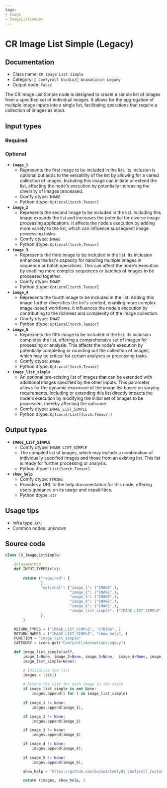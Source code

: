 ```yaml
---
tags:
- Image
- ImageListLoader
---
```


# CR Image List Simple (Legacy)
## Documentation
- Class name: `CR Image List Simple`
- Category: `🧩 Comfyroll Studio/🎥 Animation/💀 Legacy`
- Output node: `False`

The CR Image List Simple node is designed to create a simple list of images from a specified set of individual images. It allows for the aggregation of multiple image inputs into a single list, facilitating operations that require a collection of images as input.
## Input types
### Required
### Optional
- **`image_1`**
    - Represents the first image to be included in the list. Its inclusion is optional but adds to the versatility of the list by allowing for a varied collection of images. Including this image can initiate or extend the list, affecting the node's execution by potentially increasing the diversity of images processed.
    - Comfy dtype: `IMAGE`
    - Python dtype: `Optional[torch.Tensor]`
- **`image_2`**
    - Represents the second image to be included in the list. Including this image expands the list and increases the potential for diverse image processing applications. It affects the node's execution by adding more variety to the list, which can influence subsequent image processing tasks.
    - Comfy dtype: `IMAGE`
    - Python dtype: `Optional[torch.Tensor]`
- **`image_3`**
    - Represents the third image to be included in the list. Its inclusion enhances the list's capacity for handling multiple images in sequence or batch operations. This can affect the node's execution by enabling more complex sequences or batches of images to be processed together.
    - Comfy dtype: `IMAGE`
    - Python dtype: `Optional[torch.Tensor]`
- **`image_4`**
    - Represents the fourth image to be included in the list. Adding this image further diversifies the list's content, enabling more complex image-based workflows. It influences the node's execution by contributing to the richness and complexity of the image collection.
    - Comfy dtype: `IMAGE`
    - Python dtype: `Optional[torch.Tensor]`
- **`image_5`**
    - Represents the fifth image to be included in the list. Its inclusion completes the list, offering a comprehensive set of images for processing or analysis. This affects the node's execution by potentially completing or rounding out the collection of images, which may be critical for certain analyses or processing tasks.
    - Comfy dtype: `IMAGE`
    - Python dtype: `Optional[torch.Tensor]`
- **`image_list_simple`**
    - An optional pre-existing list of images that can be extended with additional images specified by the other inputs. This parameter allows for the dynamic expansion of the image list based on varying requirements. Including or extending this list directly impacts the node's execution by modifying the initial set of images to be processed, thereby affecting the outcome.
    - Comfy dtype: `IMAGE_LIST_SIMPLE`
    - Python dtype: `Optional[List[torch.Tensor]]`
## Output types
- **`IMAGE_LIST_SIMPLE`**
    - Comfy dtype: `IMAGE_LIST_SIMPLE`
    - The compiled list of images, which may include a combination of individually specified images and those from an existing list. This list is ready for further processing or analysis.
    - Python dtype: `List[torch.Tensor]`
- **`show_help`**
    - Comfy dtype: `STRING`
    - Provides a URL to the help documentation for this node, offering users guidance on its usage and capabilities.
    - Python dtype: `str`
## Usage tips
- Infra type: `CPU`
- Common nodes: unknown


## Source code
```python
class CR_ImageListSimple:

    @classmethod
    def INPUT_TYPES(cls):
  
        return {"required": {
                },
                "optional": {"image_1": ("IMAGE",),
                             "image_2": ("IMAGE",),
                             "image_3": ("IMAGE",),
                             "image_4": ("IMAGE",),                    
                             "image_5": ("IMAGE",),  
                             "image_list_simple": ("IMAGE_LIST_SIMPLE",)
                },
        }

    RETURN_TYPES = ("IMAGE_LIST_SIMPLE", "STRING", )
    RETURN_NAMES = ("IMAGE_LIST_SIMPLE", "show_help", )
    FUNCTION = "image_list_simple"
    CATEGORY = icons.get("Comfyroll/Animation/Legacy")

    def image_list_simple(self,
        image_1=None, image_2=None, image_3=None,  image_4=None, image_5=None,
        image_list_simple=None):

        # Initialise the list
        images = list()
        
        # Extend the list for each image in the stack
        if image_list_simple is not None:
            images.append(l for l in image_list_simple)
        
        if image_1 != None:
            images.append(image_1),

        if image_2 != None:
            images.append(image_2)

        if image_3 != None:
            images.append(image_3)

        if image_4 != None:
            images.append(image_4),
            
        if image_5 != None:
            images.append(image_5),

        show_help = "https://github.com/Suzie1/ComfyUI_Comfyroll_CustomNodes/wiki/List-Nodes#cr-image-list-simple"         

        return (images, show_help, )

```
